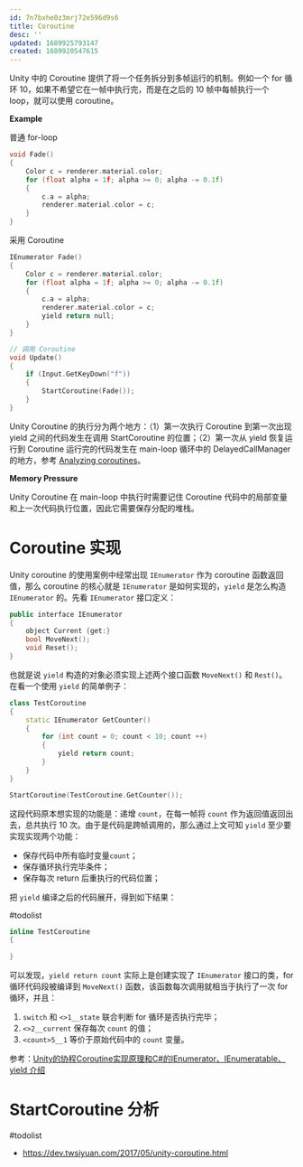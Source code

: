 ```yaml
---
id: 7n7bxhe0z3mrj72e596d9s6
title: Coroutine
desc: ''
updated: 1689925793147
created: 1689920547615
---
```


Unity 中的 Coroutine 提供了将一个任务拆分到多帧运行的机制。例如一个 for 循环 10，如果不希望它在一帧中执行完，而是在之后的 10 帧中每帧执行一个 loop，就可以使用 coroutine。

**Example**

普通 for-loop
```c++
void Fade()
{
    Color c = renderer.material.color;
    for (float alpha = 1f; alpha >= 0; alpha -= 0.1f)
    {
        c.a = alpha;
        renderer.material.color = c;
    }
}
```

采用 Coroutine

```c++
IEnumerator Fade() 
{
    Color c = renderer.material.color;
    for (float alpha = 1f; alpha >= 0; alpha -= 0.1f)
    {
        c.a = alpha;
        renderer.material.color = c;
        yield return null;
    } 
}

// 调用 Coroutine
void Update() 
{
    if (Input.GetKeyDown("f"))
    {
        StartCoroutine(Fade());
    }
}
```

Unity Coroutine 的执行分为两个地方：（1）第一次执行 Coroutine 到第一次出现 yield 之间的代码发生在调用 StartCoroutine 的位置；（2）第一次从 yield 恢复运行到 Coroutine 运行完的代码发生在 main-loop 循环中的 DelayedCallManager 的地方，参考 [Analyzing coroutines](https://docs.unity3d.com/Manual/Coroutines.html)。

**Memory Pressure**

Unity Coroutine 在 main-loop 中执行时需要记住 Coroutine 代码中的局部变量和上一次代码执行位置，因此它需要保存分配的堆栈。

# Coroutine 实现

Unity coroutine 的使用案例中经常出现 `IEnumerator` 作为 coroutine 函数返回值，那么 coroutine 的核心就是 `IEnumerator` 是如何实现的，`yield` 是怎么构造 `IEnumerator` 的。先看 `IEnumerator` 接口定义：

```c++
public interface IEnumerator
{
    object Current {get:}
    bool MoveNext();
    void Reset();
}
```

也就是说 `yield` 构造的对象必须实现上述两个接口函数 `MoveNext()` 和 `Rest()`。在看一个使用 `yield` 的简单例子：

```c++
class TestCoroutine
{
    static IEnumerator GetCounter() 
    {
        for (int count = 0; count < 10; count ++)
        {
            yield return count;
        }
    }
}

StartCoroutine(TestCoroutine.GetCounter());
```

这段代码原本想实现的功能是：递增 `count`，在每一帧将 `count` 作为返回值返回出去，总共执行 10 次。由于是代码是跨帧调用的，那么通过上文可知 `yield` 至少要实现实现两个功能：
- 保存代码中所有临时变量`count`；
- 保存循环执行完毕条件；
- 保存每次 return 后重执行的代码位置；

把 `yield` 编译之后的代码展开，得到如下结果：

#todolist

```c++
inline TestCoroutine 
{
    
}
```

可以发现，`yield return count` 实际上是创建实现了 `IEnumerator` 接口的类，for 循环代码段被编译到 `MoveNext()` 函数，该函数每次调用就相当于执行了一次 for 循环，并且：
1. `switch` 和 `<>1__state` 联合判断 for 循环是否执行完毕；
2. `<>2__current` 保存每次 `count` 的值；
3. `<count>5__1` 等价于原始代码中的 `count` 变量。

参考：[Unity的协程Coroutine实现原理和C#的IEnumerator、IEnumeratable、yield 介绍](https://blog.csdn.net/PresleyGo/article/details/97800918)

# StartCoroutine 分析
#todolist

- https://dev.twsiyuan.com/2017/05/unity-coroutine.html